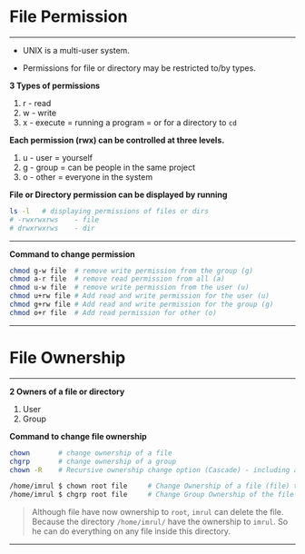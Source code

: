 # **File Permission**

---

- UNIX is a multi-user system. 

- Permissions for file or directory may be restricted to/by types.

**3 Types of permissions**

1. r - read
2. w - write
3. x - execute = running a program = or for a directory to `cd`


**Each permission (rwx) can be controlled at three levels.**

1. u - user = yourself
2. g - group = can be people in the same project
3. o - other = everyone in the system

**File or Directory permission can be displayed by running** 

```sh
ls -l   # displaying permissions of files or dirs
# -rwxrwxrws    - file
# drwxrwxrws    - dir
```

---

**Command to change permission**

```sh
chmod g-w file  # remove write permission from the group (g)
chmod a-r file  # remove read permission from all (a)
chmod u-w file  # remove write permission from the user (u)
chmod u+rw file # Add read and write permission for the user (u)
chmod g+rw file # Add read and write permission for the group (g)
chmod o+r file  # Add read permission for other (o)
```

---


# **File Ownership**

---

**2 Owners of a file or directory**

1. User
2. Group


**Command to change file ownership**

```sh
chown       # change ownership of a file
chgrp       # change ownership of a group
chown -R    # Recursive ownership change option (Cascade) - including all child directories.
```

```sh
/home/imrul $ chown root file     # Change Ownership of a file (file) to root 
/home/imrul $ chgrp root file     # Change Group Ownership of the file to root
```

> Although file have now ownership to `root`, `imrul` can delete the file. Because the directory `/home/imrul/` have the ownership to `imrul`. So he can do everything on any file inside this directory.

---








